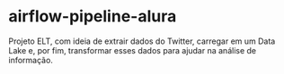 # airflow-pipeline-alura
Projeto ELT, com ideia de extrair dados do Twitter, carregar em um Data Lake e, por fim, transformar esses dados para ajudar na análise de informação.
